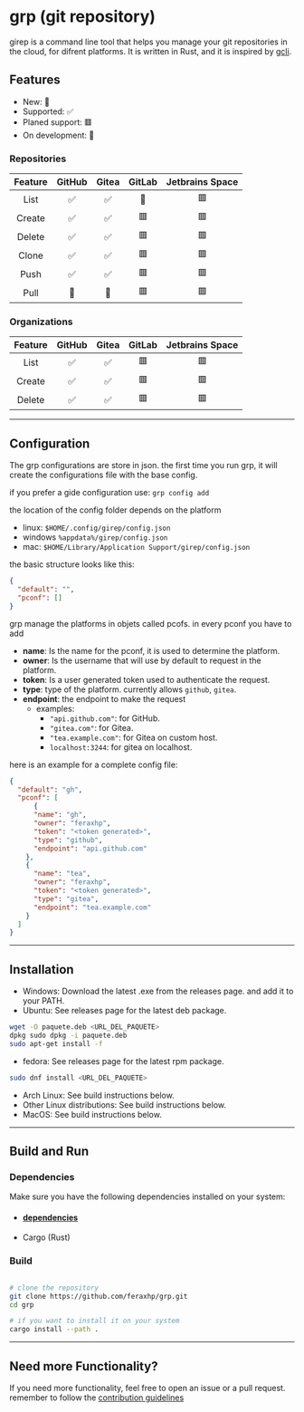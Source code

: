 # grp (git repository)

girep is a command line tool that helps you manage your git repositories in the cloud, for difrent platforms. 
It is written in Rust, and it is inspired by [gcli](https://github.com/herrhotzenplotz/gcli).

## Features
- New: 🎉
- Supported: ✅
- Planed support: 🟥
- On development: 🔶

### Repositories

| Feature | GitHub | Gitea | GitLab | Jetbrains Space |
|:-------:|:------:|:-----:|:------:|:---------------:|
| List    |   ✅   |   ✅   |   🔶   |       🟥        |
| Create  |   ✅   |   ✅   |   🟥   |       🟥        |
| Delete  |   ✅   |   ✅   |   🟥   |       🟥        |
|  Clone  |   ✅   |   ✅   |   🟥   |       🟥        |
|  Push   |   ✅   |   ✅   |   🟥   |       🟥        |
|  Pull   |   🎉   |   🎉   |   🟥   |       🟥        |

### Organizations
| Feature | GitHub | Gitea | GitLab | Jetbrains Space |
|:-------:|:------:|:-----:|:------:|:---------------:|
| List    |   ✅   |   ✅  |   🟥   |       🟥        |
| Create  |   ✅   |   ✅  |   🟥   |       🟥        |
| Delete  |   ✅   |   ✅  |   🟥   |       🟥        |


---
## Configuration

The grp configurations are store in json. the first time you run
grp, it will create the configurations file with the base config.

if you prefer a gide configuration use: `grp config add`

the location of the config folder depends on the platform
- linux: `$HOME/.config/girep/config.json`
- windows `%appdata%/girep/config.json`
- mac: `$HOME/Library/Application Support/girep/config.json`

the basic structure looks like this:
```json
{
  "default": "",
  "pconf": []
}
```

grp manage the platforms in objets called pcofs. in every pconf you have to add

- **name**: Is the name for the pconf, it is used to determine the platform. 
- **owner**: Is the username that will use by default to request in the platform.
- **token**: Is a user generated token used to authenticate the request.
- **type**: type of the platform. currently allows `github`, `gitea`.
- **endpoint**: the endpoint to make the request 
  - examples:
    - `"api.github.com"`: for GitHub.
    - `"gitea.com"`: for Gitea.
    - `"tea.example.com"`: for Gitea on custom host.
    - `localhost:3244`: for gitea on localhost.

here is an example for a complete config file:

```json
{
  "default": "gh",
  "pconf": [
      {
      "name": "gh",
      "owner": "feraxhp",
      "token": "<token generated>",
      "type": "github",
      "endpoint": "api.github.com"
    },
    {
      "name": "tea",
      "owner": "feraxhp",
      "token": "<token generated>",
      "type": "gitea",
      "endpoint": "tea.example.com"
    }
  ]
}
```

---
## Installation

- Windows: Download the latest .exe from the releases page. and add it to your PATH.
- Ubuntu: See releases page for the latest deb package.
```bash
wget -O paquete.deb <URL_DEL_PAQUETE> 
dpkg sudo dpkg -i paquete.deb 
sudo apt-get install -f
```
- fedora: See releases page for the latest rpm package.
```bash
sudo dnf install <URL_DEL_PAQUETE>
```
- Arch Linux: See build instructions below.
- Other Linux distributions: See build instructions below.
- MacOS: See build instructions below.

---
## Build and Run

### Dependencies

Make sure you have the following dependencies installed on your system:

- #### [dependencies](dependencies.md)
- Cargo (Rust)

### Build
```bash

# clone the repository
git clone https://github.com/feraxhp/grp.git
cd grp

# if you want to install it on your system
cargo install --path .
```

---
## Need more Functionality?

If you need more functionality, feel free to open an issue or a pull request.
remember to follow the [contribution guidelines](CONTRIBUTING.md)
